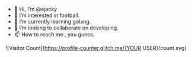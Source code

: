 - 👋 Hi, I’m @ejacky
- 👀 I’m interested in football.
- 🌱 I’m currently learning golang.
- 💞️ I’m looking to collaborate on developing.
- 📫 How to reach me , you guess.

<!---
ejacky/ejacky is a ✨ special ✨ repository because its `README.md` (this file) appears on your GitHub profile.
You can click the Preview link to take a look at your changes.
--->

![Visitor Count](https://profile-counter.glitch.me/{YOUR USER}/count.svg)
